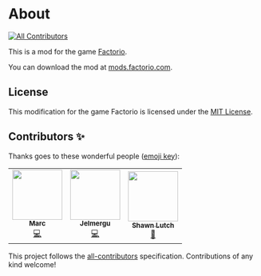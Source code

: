 # About
<!-- ALL-CONTRIBUTORS-BADGE:START - Do not remove or modify this section -->
[![All Contributors](https://img.shields.io/badge/all_contributors-3-orange.svg?style=flat-square)](#contributors-)
<!-- ALL-CONTRIBUTORS-BADGE:END -->

This is a mod for the game [Factorio](https://www.factorio.com/).

You can download the mod at [mods.factorio.com](https://mods.factorio.com/mods/MarcGamesons/cheaper_landfill).

## License
This modification for the game Factorio is licensed under the [MIT License](https://opensource.org/licenses/MIT).

## Contributors ✨

Thanks goes to these wonderful people ([emoji key](https://allcontributors.org/docs/en/emoji-key)):

<!-- ALL-CONTRIBUTORS-LIST:START - Do not remove or modify this section -->
<!-- prettier-ignore-start -->
<!-- markdownlint-disable -->
<table>
  <tr>
    <td align="center"><a href="https://twitter.com/marcgamesons"><img src="https://avatars3.githubusercontent.com/u/7329657?v=4?s=100" width="100px;" alt=""/><br /><sub><b>Marc</b></sub></a><br /><a href="https://github.com/MarcGamesons/factoriomod-cheaper-landfill/commits?author=MarcGamesons" title="Code">💻</a></td>
    <td align="center"><a href="https://github.com/Jelmergu"><img src="https://avatars0.githubusercontent.com/u/18192158?v=4?s=100" width="100px;" alt=""/><br /><sub><b>Jelmergu</b></sub></a><br /><a href="https://github.com/MarcGamesons/factoriomod-cheaper-landfill/commits?author=Jelmergu" title="Code">💻</a></td>
    <td align="center"><a href="https://chaoticweg.cc/"><img src="https://avatars.githubusercontent.com/u/8321710?v=4?s=100" width="100px;" alt=""/><br /><sub><b>Shawn Lutch</b></sub></a><br /><a href="#maintenance-ChaoticWeg" title="Maintenance">🚧</a></td>
  </tr>
</table>

<!-- markdownlint-restore -->
<!-- prettier-ignore-end -->

<!-- ALL-CONTRIBUTORS-LIST:END -->

This project follows the [all-contributors](https://github.com/all-contributors/all-contributors) specification. Contributions of any kind welcome!
